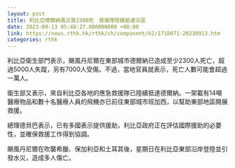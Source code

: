```yaml
---
layout: post
title: 利比亞德爾納風災致2300死　救援隊陸續抵達災區
date: 2023-09-13 05:48:27.000000000 +08:00
link: https://news.rthk.hk/rthk/ch/component/k2/1718071-20230913.htm
categories: rthk
---
```


利比亞衛生部門表示，颶風丹尼爾在東部城市德爾納已造成至少2300人死亡，超過5000人失蹤，另有7000人受傷。不過，當地官員就表示，死亡人數可能會超過一萬人。

衛生部又表示，來自利比亞各地的應急救援隊已陸續抵達德爾納。一架載有14噸醫療物品和數十名醫療人員的飛機亦已前往東部城市班加西，以幫助東部地區開展救援。

總理德貝巴表示，已有多國表示提供援助，利比亞政府正在評估國際援助的必要性，並確保救援工作得到協調。

颶風丹尼爾在吹襲希臘、保加利亞和土耳其後，星期日在利比亞東部沿岸登陸並引發水災，造成多人傷亡。
